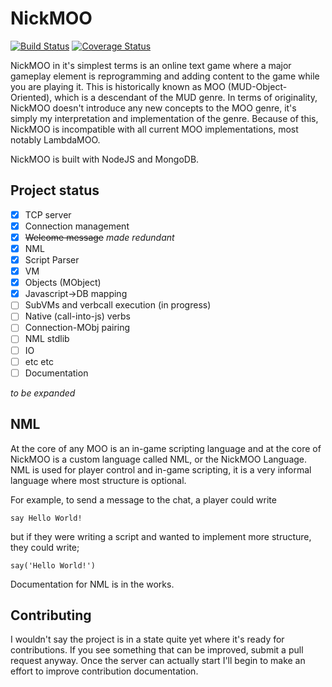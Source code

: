 # NickMOO
[![Build Status](https://travis-ci.org/nvella/nickmoo.svg?branch=master)](https://travis-ci.org/nvella/nickmoo) [![Coverage Status](https://coveralls.io/repos/nvella/nickmoo/badge.svg?branch=master&service=github)](https://coveralls.io/github/nvella/nickmoo?branch=master)

NickMOO in it's simplest terms is an online text game where a major gameplay element is reprogramming and adding content to the game while you are playing it. This is historically known as MOO (MUD-Object-Oriented), which is a descendant of the MUD genre. In terms of originality, NickMOO doesn't introduce any new concepts to the MOO genre, it's simply my interpretation and implementation of the genre. Because of this, NickMOO is incompatible with all current MOO implementations, most notably LambdaMOO.

NickMOO is built with NodeJS and MongoDB.

## Project status

- [x] TCP server
- [x] Connection management
- [x] <s>Welcome message</s> *made redundant*
- [x] NML
 - [x] Script Parser
 - [x] VM 
- [x] Objects (MObject)
 - [x] Javascript->DB mapping
- [ ] SubVMs and verbcall execution (in progress)
- [ ] Native (call-into-js) verbs
- [ ] Connection-MObj pairing
- [ ] NML stdlib
 - [ ] IO
 - [ ] etc etc
- [ ] Documentation

*to be expanded*

## NML

At the core of any MOO is an in-game scripting language and at the core of NickMOO is a custom language called NML, or the NickMOO Language.
NML is used for player control and in-game scripting, it is a very informal language where most structure is optional.

For example, to send a message to the chat, a player could write

    say Hello World!

but if they were writing a script and wanted to implement more structure, they could write;

    say('Hello World!')

Documentation for NML is in the works.

## Contributing

I wouldn't say the project is in a state quite yet where it's ready for contributions. If you see something that can be improved, submit a pull request anyway. Once the server can actually start I'll begin to make an effort to improve contribution documentation.
